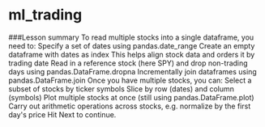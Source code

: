 # ml_trading

###Lesson summary 
To read multiple stocks into a single dataframe, you need to: 
Specify a set of dates using pandas.date_range 
Create an empty dataframe with dates as index 
    This helps align stock data and orders it by trading date 
Read in a reference stock (here SPY) and drop non-trading days using pandas.DataFrame.dropna 
Incrementally join dataframes using pandas.DataFrame.join 
Once you have multiple stocks, you can: Select a subset of stocks by ticker symbols Slice by row (dates) and column (symbols) 
Plot multiple stocks at once (still using pandas.DataFrame.plot) 
Carry out arithmetic operations across stocks, e.g. normalize by the first day's price Hit Next to continue.
